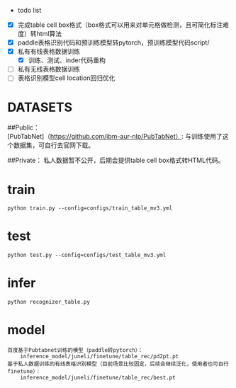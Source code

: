 - todo list
- [x] 完成table cell box格式（box格式可以用来对单元格做检测，且可简化标注难度）转html算法
- [x] paddle表格识别代码和预训练模型转pytorch，预训练模型代码script/
- [x] 私有有线表格数据训练
    - [x] 训练、测试、inder代码重构
- [ ] 私有无线表格数据训练
- [ ] 表格识别模型cell location回归优化

# DATASETS
##Public：  
    [PubTabNet]（https://github.com/ibm-aur-nlp/PubTabNet）: 与训练使用了这个数据集，可自行去官网下载。    
    
##Private：
    私人数据暂不公开，后期会提供table cell box格式转HTML代码。

# train
    python train.py --config=configs/train_table_mv3.yml

# test
    python test.py --config=configs/test_table_mv3.yml

# infer
    python recognizer_table.py

# model
    百度基于Pubtabnet训练的模型（paddle转pytorch）：
        inference_model/juneli/finetune/table_rec/pd2pt.pt
    基于私人数据训练的有线表格识别模型（目前场景比较固定，后续会继续泛化，使用者也可自行finetune）：
        inference_model/juneli/finetune/table_rec/best.pt